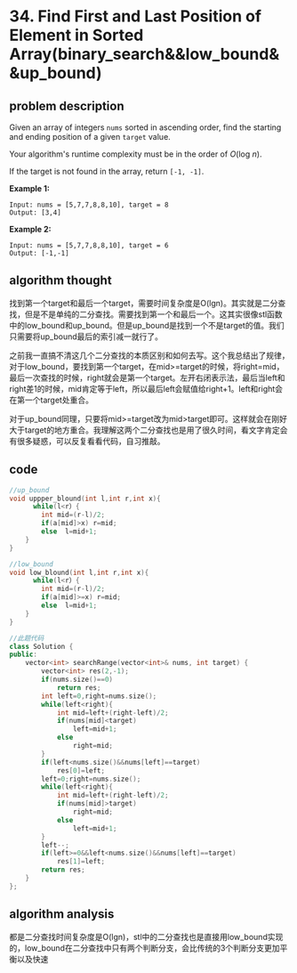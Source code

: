 # 34. Find First and Last Position of Element in Sorted Array\(binary\_search&&low\_bound&&up\_bound\)

## problem description

Given an array of integers `nums` sorted in ascending order, find the starting and ending position of a given `target` value.

Your algorithm's runtime complexity must be in the order of _O_\(log _n_\).

If the target is not found in the array, return `[-1, -1]`.

**Example 1:**

```text
Input: nums = [5,7,7,8,8,10], target = 8
Output: [3,4]
```

**Example 2:**

```text
Input: nums = [5,7,7,8,8,10], target = 6
Output: [-1,-1]
```

## algorithm thought

找到第一个target和最后一个target，需要时间复杂度是O\(lgn\)。其实就是二分查找，但是不是单纯的二分查找。需要找到第一个和最后一个。这其实很像stl函数中的low\_bound和up\_bound。但是up\_bound是找到一个不是target的值。我们只需要将up\_bound最后的索引减一就行了。

之前我一直搞不清这几个二分查找的本质区别和如何去写。这个我总结出了规律，对于low\_bound，要找到第一个target，在mid&gt;=target的时候，将right=mid，最后一次查找的时候，right就会是第一个target。左开右闭表示法，最后当left和right差1的时候，mid肯定等于left，所以最后left会赋值给right+1。left和right会在第一个target处重合。

对于up\_bound同理，只要将mid&gt;=target改为mid&gt;target即可。这样就会在刚好大于target的地方重合。我理解这两个二分查找也是用了很久时间，看文字肯定会有很多疑惑，可以反复看看代码，自习推敲。

## code

```cpp
//up_bound
void uppper_blound(int l,int r,int x){
      while(l<r）{
        int mid=(r-l)/2;
        if(a[mid]>x) r=mid;
        else  l=mid+1;
    }
}

//low_bound
void low_blound(int l,int r,int x){
      while(l<r）{
        int mid=(r-l)/2;
        if(a[mid]>=x) r=mid;
        else  l=mid+1;
    }
}

//此题代码
class Solution {
public:
    vector<int> searchRange(vector<int>& nums, int target) {
        vector<int> res(2,-1);
        if(nums.size()==0)
            return res;
        int left=0,right=nums.size();
        while(left<right){
            int mid=left+(right-left)/2;
            if(nums[mid]<target)
                left=mid+1;
            else
                right=mid;
        }
        if(left<nums.size()&&nums[left]==target)
            res[0]=left;
        left=0;right=nums.size();
        while(left<right){
            int mid=left+(right-left)/2;
            if(nums[mid]>target)
                right=mid;
            else
                left=mid+1;
        }
        left--;
        if(left>=0&&left<nums.size()&&nums[left]==target)
            res[1]=left;
        return res;
    }
};
```

## algorithm analysis

都是二分查找时间复杂度是O\(lgn\)，stl中的二分查找也是直接用low\_bound实现的，low\_bound在二分查找中只有两个判断分支，会比传统的3个判断分支更加平衡以及快速

